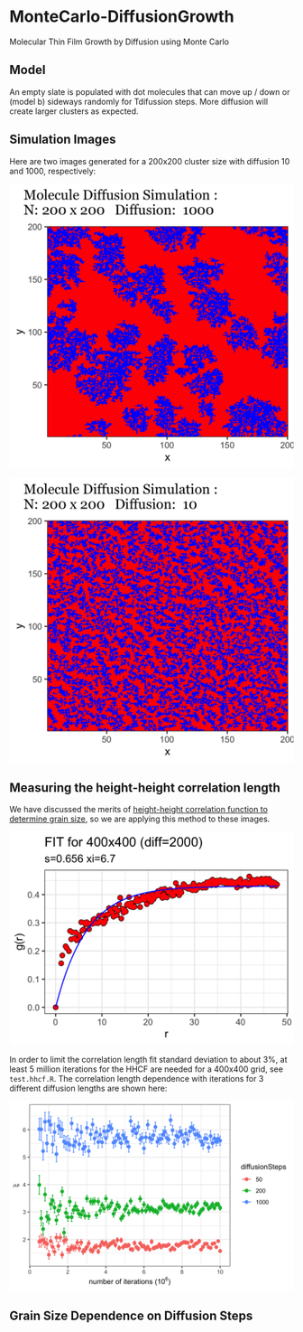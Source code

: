 # MonteCarlo-DiffusionGrowth
 Molecular Thin Film Growth by Diffusion using Monte Carlo

## Model

An empty slate is populated with dot molecules that can move up / down or (model b) sideways randomly for Tdifussion steps. More diffusion will create larger clusters as expected. 

## Simulation Images

Here are two images generated for a 200x200 cluster size with diffusion 10 and 1000, respectively:

![200x200 with high diffusion](images/MolDiff-Side-200x200-D1000.png)

![200x200 with low diffusion](images/MolDiff-Side-200x200-D10.png)

## Measuring the height-height correlation length

We have discussed the merits of [height-height correlation function to determine grain size](https://iopscience.iop.org/article/10.1088/1742-6596/417/1/012069/pdf), so we are applying this method to these images.

![Correlation Length Fit](images/MolDiff-Side-400x400-D2000-CorrLen.png)

In order to limit the correlation length fit standard deviation to about 3%, at least 5 million iterations for the HHCF are needed for a 400x400 grid, see `test.hhcf.R`. The correlation length dependence with iterations for 3 different diffusion lengths are shown here:

![Correlation length versus number of iterations](images/test.hhcf-400x400-HHCF1000.png)

## Grain Size Dependence on Diffusion Steps

